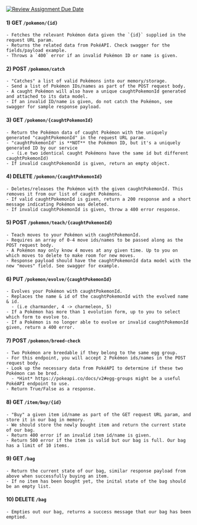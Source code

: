 [![Review Assignment Due Date](https://classroom.github.com/assets/deadline-readme-button-22041afd0340ce965d47ae6ef1cefeee28c7c493a6346c4f15d667ab976d596c.svg)](https://classroom.github.com/a/MrtJ130o)
#### 1) GET `/pokemon/{id}`
```
- Fetches the relevant Pokémon data given the `{id}` supplied in the request URL param.
- Returns the related data from PokéAPI. Check swagger for the fields/payload example.
- Throws a `400` error if an invalid Pokémon ID or name is given.
```

#### 2) POST `/pokemon/catch`
```
- "Catches" a list of valid Pokémons into our memory/storage.
- Send a list of Pokémon IDs/names as part of the POST request body.
- A caught Pokémon will also have a unique caughtPokemonId generated and attached to its data model.
- If an invalid ID/name is given, do not catch the Pokémon, see swagger for sample response payload.
```

#### 3) GET `/pokemon/{caughtPokemonId}`
```
- Return the Pokémon data of caught Pokémon with the uniquely generated "caughtPokemonId" in the request URL param.
- "caughtPokemonId" is **NOT** the Pokémon ID, but it's a uniquely generated ID by our service 
  - (i.e two identical caught Pokémons have the same id but different caughtPokemonId)
- If invalid caughtPokemonId is given, return an empty object.
```

#### 4) DELETE `/pokemon/{caughtPokemonId}`
```
- Deletes/releases the Pokémon with the given caughtPokemonId. This removes it from our list of caught Pokémons.
- If valid caughtPokemonId is given, return a 200 response and a short message indicating Pokémon was deleted.
- If invalid caughtPokemonId is given, throw a 400 error response.
```

#### 5) POST `/pokemon/teach/{caughtPokemonId}`
```
- Teach moves to your Pokémon with caughtPokemonId.
- Requires an array of 0-4 move ids/names to be passed along as the POST request body.
- A Pokémon may only know 4 moves at any given time. Up to you on which moves to delete to make room for new moves.
- Response payload should have the caughtPokemonId data model with the new "moves" field. See swagger for example.
```

#### 6) PUT `/pokemon/evolve/{caughtPokemonId}`
```
- Evolves your Pokémon with caughtPokemonId.
- Replaces the name & id of the caughtPokemonId with the evolved name & id.
  - (i.e charmander, 4 -> charmeleon, 5)
- If a Pokémon has more than 1 evolution form, up to you to select which form to evolve to.
- If a Pokémon is no longer able to evolve or invalid caughtPokemonId given, return a 400 error.
```

#### 7) POST `/pokemon/breed-check`
```
- Two Pokémon are breedable if they belong to the same egg group.
- For this endpoint, you will accept 2 Pokémon ids/names in the POST request body.
- Look up the necessary data from PokéAPI to determine if these two Pokémon can be bred.
  - *Hint* https://pokeapi.co/docs/v2#egg-groups might be a useful PokéAPI endpoint to use.
- Return True/False as a response.
```

#### 8) GET `/item/buy/{id}`
```
- "Buy" a given item id/name as part of the GET request URL param, and store it in our bag in memory.
- We should store the newly bought item and return the current state of our bag.
- Return 400 error if an invalid item id/name is given.
- Return 500 error if the item is valid but our bag is full. Our bag has a limit of 10 items.
```

#### 9) GET `/bag`
```
- Return the current state of our bag, similar response payload from above when successfully buying an item.
- If no item has been bought yet, the inital state of the bag should be an empty list.
```

#### 10) DELETE `/bag`
```
- Empties out our bag, returns a success message that our bag has been emptied.

